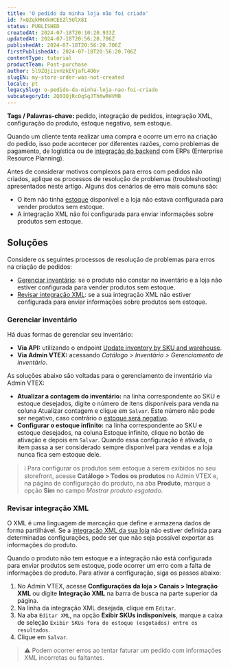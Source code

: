 ```yaml
---
title: 'O pedido da minha loja não foi criado'
id: 7xQZqkMHXkHCEEZl5UlX8I
status: PUBLISHED
createdAt: 2024-07-18T20:10:20.933Z
updatedAt: 2024-07-18T20:56:20.706Z
publishedAt: 2024-07-18T20:56:20.706Z
firstPublishedAt: 2024-07-18T20:56:20.706Z
contentType: tutorial
productTeam: Post-purchase
author: 5l9ZQjiivHzkEVjafL4O6v
slugEN: my-store-order-was-not-created
locale: pt
legacySlug: o-pedido-da-minha-loja-nao-foi-criado
subcategoryId: 2Q0IQjRcOqSgJTh6wRHVMB
---
```


**Tags / Palavras-chave:** pedido, integração de pedidos, integração XML, configuração do produto, estoque negativo, sem estoque.

Quando um cliente tenta realizar uma compra e ocorre um erro na criação do pedido, isso pode acontecer por diferentes razões, como problemas de pagamento, de logística ou de [integração do backend](https://help.vtex.com/pt/tracks/vtex-store-overview--eSDNk26pdvemF3XKM0nK9/7euXDZR5CCnVFSrXyczIhu) com ERPs (Enterprise Resource Planning). 

Antes de considerar motivos complexos para erros com pedidos não criados, aplique os processos de resolução de problemas (troubleshooting) apresentados neste artigo. Alguns dos cenários de erro mais comuns são:

* O item não tinha [estoque](https://help.vtex.com/pt/tutorial/inventory-management--tutorials_139) disponível e a loja não estava configurada para vender produtos sem estoque. 
* A integração XML não foi configurada para enviar informações sobre produtos sem estoque.

## Soluções

Considere os seguintes processos de resolução de problemas para erros na criação de pedidos:

* [Gerenciar inventário](#gerenciar-inventario): se o produto não constar no inventário e a loja não estiver configurada para vender produtos sem estoque.
* [Revisar integração XML](#revisar-integracao-xml): se a sua integração XML não estiver configurada para enviar informações sobre produtos sem estoque. 

### Gerenciar inventário

Há duas formas de gerenciar seu inventário:

* **Via API:** utilizando o endpoint [Update inventory by SKU and warehouse](https://developers.vtex.com/docs/api-reference/logistics-api#put-/api/logistics/pvt/inventory/skus/-skuId-/warehouses/-warehouseId-).
* **Via Admin VTEX:** acessando _Catálogo > Inventário > Gerenciamento de inventário_.

As soluções abaixo são voltadas para o gerenciamento de inventário via Admin VTEX:

* **Atualizar a contagem do inventário:** na linha correspondente ao SKU e estoque desejados, digite o número de itens disponíveis para venda na coluna Atualizar contagem e clique em `Salvar`. Este número não pode ser negativo, caso contrário o [estoque será negativo](https://help.vtex.com/pt/faq/why-is-my-stock-negative--frequentlyAskedQuestions_159).
* **Configurar o estoque infinito:** na linha correspondente ao SKU e estoque desejados, na coluna Estoque infinito, clique no botão de ativação e depois em `Salvar`. Quando essa configuração é ativada, o item passa a ser considerado sempre disponível para vendas e a loja nunca fica sem estoque dele.

>ℹ️ Para configurar os produtos sem estoque a serem exibidos no seu storefront, acesse **Catálogo > Todos os produtos** no Admin VTEX e, na página de configuração do produto, na aba **Produto**, marque a opção **Sim** no campo <i>Mostrar produto esgotado</i>.

### Revisar integração XML

O XML é uma linguagem de marcação que define e armazena dados de forma partilhável. Se a [integração XML da sua loja](https://help.vtex.com/pt/tutorial/configurando-xml--tutorials_242) não estiver definida para determinadas configurações, pode ser que não seja possível exportar as informações do produto. 

Quando o produto não tem estoque e a integração não está configurada para enviar produtos sem estoque, pode ocorrer um erro com a falta de informações do produto. Para ativar a configuração, siga os passos abaixo:

1. No Admin VTEX, acesse **Configurações da loja > Canais > Integração XML** ou digite **Integração XML** na barra de busca na parte superior da página.
2. Na linha da integração XML desejada, clique em `Editar`.
3. Na aba `Editar XML`, na opção **Exibir SKUs indisponíveis**, marque a caixa de seleção `Exibir SKUs fora de estoque (esgotados) entre os resultados`.
4. Clique em `Salvar`. 

>⚠️ Podem ocorrer erros ao tentar faturar um pedido com informações XML incorretas ou faltantes.

